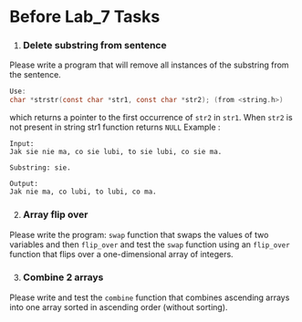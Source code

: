 # Before Lab_7 Tasks

1. ### Delete substring from sentence

Please write a program that will remove all 
instances of the substring from the sentence.

```C
Use:
char *strstr(const char *str1, const char *str2); (from <string.h>)
```

which returns a pointer to the first occurrence of `str2` in `str1`.
When `str2` is not present in string str1 function returns `NULL`
Example :

```Text 
Input:
Jak sie nie ma, co sie lubi, to sie lubi, co sie ma.

Substring: sie.

Output:
Jak nie ma, co lubi, to lubi, co ma.
```

2. ### Array flip over

Please write the program: `swap` function that swaps the values of two variables 
and then `flip_over` and test the `swap` function using an `flip_over` 
function that flips over a one-dimensional array of integers.

3. ### Combine 2 arrays

Please write and test the `combine` function that combines ascending arrays
into one array sorted in ascending order (without sorting).
